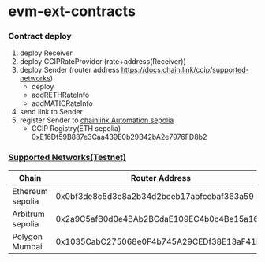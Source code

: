 # evm-ext-contracts

### Contract deploy

1. deploy Receiver
2. deploy CCIPRateProvider (rate+address(Receiver))
3. deploy Sender (router address https://docs.chain.link/ccip/supported-networks)
   * deploy
   * addRETHRateInfo
   * addMATICRateInfo
4. send link to Sender
5. register Sender to [chainlink Automation sepolia](https://automation.chain.link/sepolia)
   * CCIP Registry(ETH sepolia) 0xE16Df59B887e3Caa439E0b29B42bA2e7976FD8b2

### [Supported Networks(Testnet)](https://docs.chain.link/ccip/supported-networks/v1_2_0/testnet#overview)


| Chain            | Router Address                             | Chain Selector       | Link Address                               |
| ---------------- | ------------------------------------------ | -------------------- | ------------------------------------------ |
| Ethereum sepolia | 0x0bf3de8c5d3e8a2b34d2beeb17abfcebaf363a59 | 16015286601757825753 | 0x779877A7B0D9E8603169DdbD7836e478b4624789 |
| Arbitrum sepolia | 0x2a9C5afB0d0e4BAb2BCdaE109EC4b0c4Be15a165 | 3478487238524512106  | 0xb1D4538B4571d411F07960EF2838Ce337FE1E80E |
| Polygon Mumbai   | 0x1035CabC275068e0F4b745A29CEDf38E13aF41b1 | 12532609583862916517 | 0x326C977E6efc84E512bB9C30f76E30c160eD06FB |
